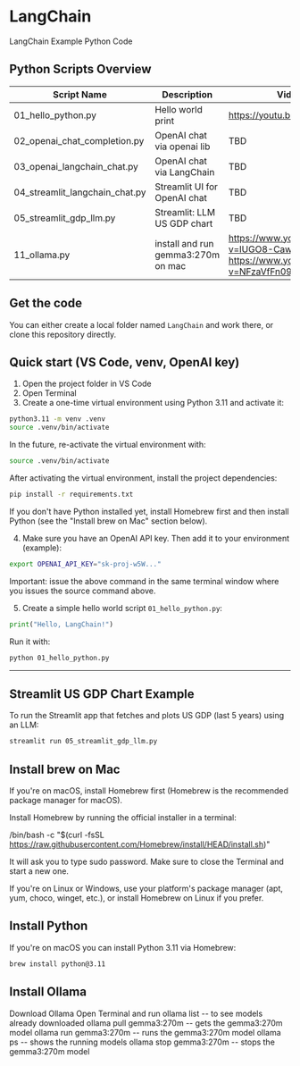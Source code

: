 # LangChain
LangChain Example Python Code

## Python Scripts Overview

| Script Name                  | Description                  | Video Link |
|------------------------------|------------------------------|------------|
| 01_hello_python.py           | Hello world print            | https://youtu.be/9lkY-pp62II |
| 02_openai_chat_completion.py | OpenAI chat via openai lib   | TBD        |
| 03_openai_langchain_chat.py  | OpenAI chat via LangChain    | TBD        |
| 04_streamlit_langchain_chat.py | Streamlit UI for OpenAI chat | TBD        |
| 05_streamlit_gdp_llm.py        | Streamlit: LLM US GDP chart  | TBD        |
| 11_ollama.py | install and run gemma3:270m on mac | https://www.youtube.com/watch?v=IUGO8-CawGA https://www.youtube.com/watch?v=NFzaVfFn09o

## Get the code

You can either create a local folder named `LangChain` and work there, or clone this repository directly.

## Quick start (VS Code, venv, OpenAI key)

1. Open the project folder in VS Code
2. Open Terminal
3. Create a one-time virtual environment using Python 3.11 and activate it:

```bash
python3.11 -m venv .venv
source .venv/bin/activate
```

In the future, re-activate the virtual environment with:

```bash
source .venv/bin/activate
```

After activating the virtual environment, install the project dependencies:

```bash
pip install -r requirements.txt
```

If you don't have Python installed yet, install Homebrew first and then install Python (see the "Install brew on Mac" section below).

4. Make sure you have an OpenAI API key. Then add it to your environment (example):

```bash
export OPENAI_API_KEY="sk-proj-w5W..."
```

Important: issue the above command in the same terminal window where you issues the source command above.

5. Create a simple hello world script `01_hello_python.py`:

```python
print("Hello, LangChain!")
```


Run it with:

```bash
python 01_hello_python.py
```

---

## Streamlit US GDP Chart Example

To run the Streamlit app that fetches and plots US GDP (last 5 years) using an LLM:

```bash
streamlit run 05_streamlit_gdp_llm.py
```

## Install brew on Mac

If you're on macOS, install Homebrew first (Homebrew is the recommended package manager for macOS).

Install Homebrew by running the official installer in a terminal:

/bin/bash -c "$(curl -fsSL https://raw.githubusercontent.com/Homebrew/install/HEAD/install.sh)"

It will ask you to type sudo password. Make sure to close the Terminal and start a new one.

If you're on Linux or Windows, use your platform's package manager (apt, yum, choco, winget, etc.), or install Homebrew on Linux if you prefer.

## Install Python

If you're on macOS you can install Python 3.11 via Homebrew:

```bash
brew install python@3.11
```

## Install Ollama
Download Ollama
Open Terminal and run
ollama list -- to see models already downloaded
ollama pull gemma3:270m -- gets the gemma3:270m model
ollama run gemma3:270m -- runs the gemma3:270m model
ollama ps -- shows the running models
ollama stop gemma3:270m -- stops the gemma3:270m model









